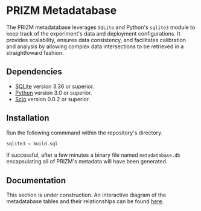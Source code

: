 # PRIZM Metadatabase

The PRIZM metadatabase leverages `SQLite` and Python's `sqlite3` module to keep track of the experiment's data and deployment configurations. It provides scalability, ensures data consistency, and facilitates calibration and analysis by allowing complex data intersections to be retrieved in a straightfoward fashion.

## Dependencies

* [SQLite](https://www.sqlite.org/) version 3.36 or superior.
* [Python](http://www.python.org/) version 3.0 or superior.
* [Scio](https://pypi.org/project/pbio/) version 0.0.2 or superior.

## Installation

Run the following commmand within the repository's directory.

```bash
sqlite3 < build.sql
```

If successful, after a few minutes a binary file named `metadatabase.db` encapsulating all of PRIZM's metadata will have been generated.

## Documentation

This section is under construction. An interactive diagram of the metadatabase tables and their relationships can be found [here](https://dbdiagram.io/d/6221828954f9ad109a58a8b9).
